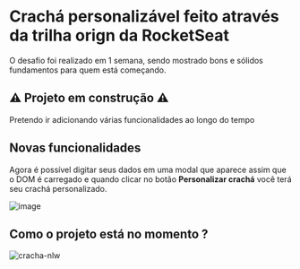 # Crachá personalizável feito através da trilha orign da RocketSeat
O desafio foi realizado em 1 semana, sendo mostrado bons e sólidos fundamentos para quem está começando.

## ⚠️ Projeto em construção ⚠️
Pretendo ir adicionando várias funcionalidades ao longo do tempo

## Novas funcionalidades
Agora é possível digitar seus dados em uma modal que aparece assim que o DOM é carregado e quando clicar no botão <strong>Personalizar crachá</strong> você terá seu crachá personalizado.

![image](https://user-images.githubusercontent.com/51720161/138768534-2f755015-6ffd-4784-8ea5-6bcd53f2aaab.png)

## Como o projeto está no momento ?

![cracha-nlw](https://user-images.githubusercontent.com/51720161/138769772-782b7693-982f-441b-9e8c-e5141aa46730.gif)
